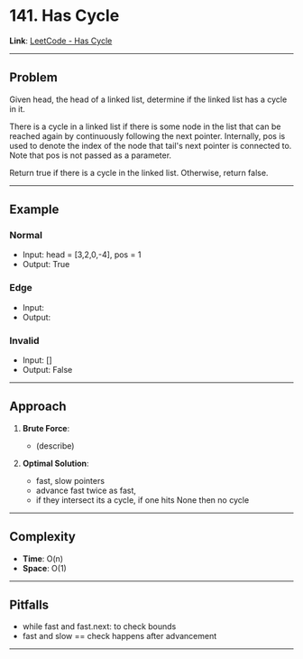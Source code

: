 # 141. Has Cycle

**Link**: [LeetCode - Has Cycle](https://leetcode.com/problems/linked-list-cycle/description/)

---

## Problem
Given head, the head of a linked list, determine if the linked list has a cycle in it.

There is a cycle in a linked list if there is some node in the list that can be reached again by continuously following the next pointer. Internally, pos is used to denote the index of the node that tail's next pointer is connected to. Note that pos is not passed as a parameter.

Return true if there is a cycle in the linked list. Otherwise, return false.

---

## Example
### Normal
- Input: head = [3,2,0,-4], pos = 1
- Output: True

### Edge
- Input: 
- Output: 

### Invalid
- Input: []
- Output: False

---

## Approach
1. **Brute Force**:  
   - (describe)  

2. **Optimal Solution**:  
   - fast, slow pointers
   - advance fast twice as fast, 
   - if they intersect its a cycle, if one hits None then no cycle 

---

## Complexity
- **Time**: O(n)  
- **Space**: O(1)  

---

## Pitfalls
-  while fast and fast.next: to check bounds
- fast and slow == check happens after advancement

---
